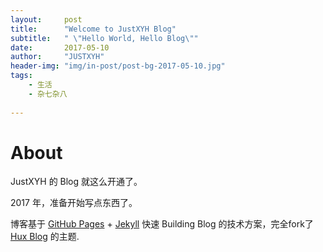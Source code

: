 ```yaml
---
layout:     post
title:      "Welcome to JustXYH Blog"
subtitle:   " \"Hello World, Hello Blog\""
date:       2017-05-10
author:     "JUSTXYH"
header-img: "img/in-post/post-bg-2017-05-10.jpg"
tags:
    - 生活
    - 杂七杂八
    
---
```


# About

JustXYH 的 Blog 就这么开通了。

2017 年，准备开始写点东西了。

博客基于 [GitHub Pages](https://pages.github.com/) + [Jekyll](http://jekyllrb.com/) 快速 Building Blog 的技术方案，完全fork了[Hux Blog](http://huangxuan.me/) 的主题.
